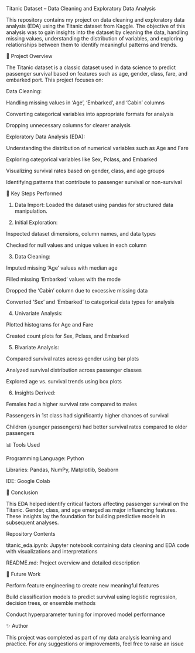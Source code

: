 Titanic Dataset – Data Cleaning and Exploratory Data Analysis

This repository contains my project on data cleaning and exploratory data analysis (EDA) using the Titanic dataset from Kaggle. The objective of this analysis was to gain insights into the dataset by cleaning the data, handling missing values, understanding the distribution of variables, and exploring relationships between them to identify meaningful patterns and trends.

📌 Project Overview

The Titanic dataset is a classic dataset used in data science to predict passenger survival based on features such as age, gender, class, fare, and embarked port. This project focuses on:

Data Cleaning:

Handling missing values in ‘Age’, ‘Embarked’, and ‘Cabin’ columns

Converting categorical variables into appropriate formats for analysis

Dropping unnecessary columns for clearer analysis


Exploratory Data Analysis (EDA):

Understanding the distribution of numerical variables such as Age and Fare

Exploring categorical variables like Sex, Pclass, and Embarked

Visualizing survival rates based on gender, class, and age groups

Identifying patterns that contribute to passenger survival or non-survival



🔬 Key Steps Performed

1. Data Import:
Loaded the dataset using pandas for structured data manipulation.


2. Initial Exploration:

Inspected dataset dimensions, column names, and data types

Checked for null values and unique values in each column



3. Data Cleaning:

Imputed missing ‘Age’ values with median age

Filled missing ‘Embarked’ values with the mode

Dropped the ‘Cabin’ column due to excessive missing data

Converted ‘Sex’ and ‘Embarked’ to categorical data types for analysis



4. Univariate Analysis:

Plotted histograms for Age and Fare

Created count plots for Sex, Pclass, and Embarked



5. Bivariate Analysis:

Compared survival rates across gender using bar plots

Analyzed survival distribution across passenger classes

Explored age vs. survival trends using box plots


6. Insights Derived:

Females had a higher survival rate compared to males

Passengers in 1st class had significantly higher chances of survival

Children (younger passengers) had better survival rates compared to older passengers



📊 Tools Used

Programming Language: Python

Libraries: Pandas, NumPy, Matplotlib, Seaborn

IDE: Google Colab


🎯 Conclusion

This EDA helped identify critical factors affecting passenger survival on the Titanic. Gender, class, and age emerged as major influencing features. These insights lay the foundation for building predictive models in subsequent analyses.

 
Repository Contents

titanic_eda.ipynb: Jupyter notebook containing data cleaning and EDA code with visualizations and interpretations

README.md: Project overview and detailed description


🚀 Future Work

Perform feature engineering to create new meaningful features

Build classification models to predict survival using logistic regression, decision trees, or ensemble methods

Conduct hyperparameter tuning for improved model performance




✨ Author

This project was completed as part of my data analysis learning and practice. For any suggestions or improvements, feel free to raise an issue 
